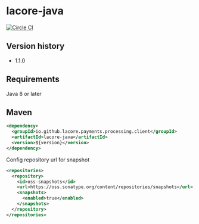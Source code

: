 # lacore-java

[![Circle CI](https://circleci.com/gh/lacore-payment-tech/lacore-java/tree/master.svg?style=svg)](https://circleci.com/gh/lacore-payment-tech/lacore-java/tree/master)


## Version history
- 1.1.0

## Requirements
Java 8 or later

## Maven
```xml
<dependency>
  <groupId>io.github.lacore.payments.processing.client</groupId>
  <artifactId>lacore-java</artifactId>
  <version>${version}</version>
</dependency>
```
Config repository url for snapshot
```xml
<repositories>
  <repository>
    <id>oss-snapshots</id>
    <url>https://oss.sonatype.org/content/repositories/snapshots</url>
    <snapshots>
      <enabled>true</enabled>
    </snapshots>
  </repository>
</repositories>
```

